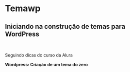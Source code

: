 # Temawp
<h2>Iniciando na construção de temas para WordPress</h2>
<br>
<p>Seguindo dicas do curso da Alura</p>
<p><strong>Wordpress: Criação de um tema do zero</strong></p>
